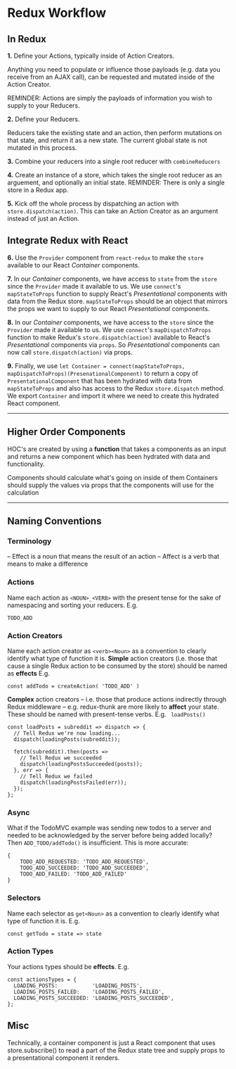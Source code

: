 # Redux Workflow

## In Redux

**1.** Define your Actions, typically inside of Action Creators. 

Anything you need to populate or influence those payloads (e.g. data you receive from an AJAX call), can be requested and mutated inside of the Action Creator.

REMINDER: Actions are simply the payloads of information you wish to supply to your Reducers. 

**2.** Define your Reducers. 

Reducers take the existing state and an action, then perform mutations on that state, and return it as a new state. The current global state is not mutated in this process. 

**3.** Combine your reducers into a single root reducer with `combineReducers`

**4.** Create an instance of a store, which takes the single root reducer as an arguement, and optionally an initial state. REMINDER: There is only a single store in a Redux app.

**5.** Kick off the whole process by dispatching an action with `store.dispatch(action)`. This can take an Action Creator as an argument instead of just an Action.

## Integrate Redux with React

**6.** Use the `Provider` component from `react-redux` to make the `store` available to our React *Container* components.

**7.** In our *Container* components, we have access to `state` from the `store` since the `Provider` made it available to us. We use `connect`'s `mapStateToProps` function to supply React's *Presentational* components with data from the Redux store. `mapStateToProps` should be an object that mirrors the props we want to supply to our React *Presentational* components.

**8.** In our *Container* components, we have access to the `store` since  the `Provider` made it available to us. We use `connect`'s `mapDispatchToProps` function to make Redux's `store.dispatch(action)` available to React's *Presentational* components via `props`. So *Presentational* components can now call `store.dispatch(action)` via props.

**9.** Finally, we use `let Container = connect(mapStateToProps, mapDispatchToProps)(PresenationalComponent)` to return a copy of `PresentationalComponent` that has been hydrated with data from `mapStateToProps` and also has access to the Redux `store.dispatch` method. We export `Container` and import it where we need to create this hydrated React component.


------------

## Higher Order Components

HOC's are created by using a **function** that takes a components as an input and returns a new component which has been hydrated with data and functionality.

Components should calculate what's going on inside of them
Containers should supply the values via props that the components will use for the calculation

------------

## Naming Conventions

### Terminology

– Effect is a noun that means the result of an action
– Affect is a verb that means to make a difference

### Actions

Name each action as `<NOUN>_<VERB>` with the present tense for the sake of namespacing and sorting your reducers. E.g.

    TODO_ADD

### Action Creators

Name each action creator as `<verb><Noun>` as a convention to clearly identify what type of function it is. **Simple** action creators (i.e. those that cause a single Redux action to be consumed by the store) should be named as **effects** E.g.

`const addTodo = createAction( 'TODO_ADD' )`

**Complex** action creators – i.e. those that produce actions indirectly through Redux middleware – e.g. redux-thunk are more likely to **affect** your state. These should be named with present-tense verbs. E.g. ` loadPosts()`


    const loadPosts = subreddit => dispatch => {
      // Tell Redux we're now loading...
      dispatch(loadingPosts(subreddit));
     
      fetch(subreddit).then(posts =>
        // Tell Redux we succeeded
        dispatch(loadingPostsSucceeded(posts));
      }, err => {
        // Tell Redux we failed
        dispatch(loadingPostsFailed(err));
      });
    };

### Async 

What if the TodoMVC example was sending new todos to a server and needed to be acknowledged by the server before being added locally? Then `ADD_TODO/addTodo()` is insufficient. This is more accurate:

    { 
        TODO_ADD_REQUESTED: 'TODO_ADD_REQUESTED',
        TODO_ADD_SUCCEEDED: 'TODO_ADD_SUCCEEDED',
        TODO_ADD_FAILED: 'TODO_ADD_FAILED'
    }

### Selectors

Name each selector as `get<Noun>` as a convention to clearly identify what type of function it is. E.g.

    const getTodo = state => state


### Action Types

Your actions types should be **effects**. E.g. 

    const actionsTypes = {
      LOADING_POSTS:           'LOADING_POSTS',
      LOADING_POSTS_FAILED:    'LOADING_POSTS_FAILED',
      LOADING_POSTS_SUCCEEDED: 'LOADING_POSTS_SUCCEEDED',
    };


## Misc

Technically, a container component is just a React component that uses store.subscribe() to read a part of the Redux state tree and supply props to a presentational component it renders.